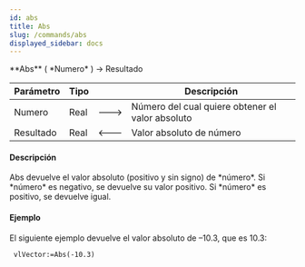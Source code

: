 ```yaml
---
id: abs
title: Abs
slug: /commands/abs
displayed_sidebar: docs
---
```


<!--REF #_command_.Abs.Syntax-->**Abs** ( *Numero* ) -> Resultado<!-- END REF-->
<!--REF #_command_.Abs.Params-->
| Parámetro | Tipo |  | Descripción |
| --- | --- | --- | --- |
| Numero | Real | &#x1F852; | Número del cual quiere obtener el valor absoluto |
| Resultado | Real | &#x1F850; | Valor absoluto de número |

<!-- END REF-->

#### Descripción 

<!--REF #_command_.Abs.Summary-->Abs devuelve el valor absoluto (positivo y sin signo) de *número*.<!-- END REF--> Si *número* es negativo, se devuelve su valor positivo. Si *número* es positivo, se devuelve igual.

#### Ejemplo 

El siguiente ejemplo devuelve el valor absoluto de –10.3, que es 10.3:

```4d
 vlVector:=Abs(-10.3)
```
